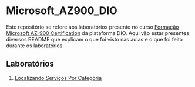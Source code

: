 # Microsoft_AZ900_DIO
Este repositório se refere aos laboratórios presente no curso [Formação Microsoft AZ-900 Certification](https://web.dio.me/track/formacao-microsoft-az-900-certification) da plataforma DIO. Aqui vão estar presentes diversos README que explicam o que foi visto nas aulas e o que foi feito durante os laboratórios.

## Laboratórios

1. [Localizando Serviços Por Categoria](https://github.com/Xang0/Microsoft_AZ900_DIO/blob/main/Lab1.md)

